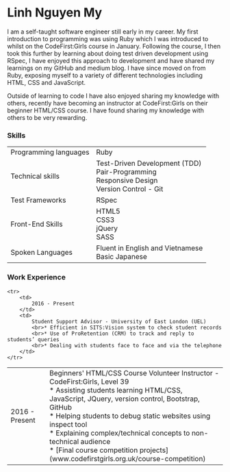 # Linh Nguyen My

I am a self-taught software engineer still early in my career. My first introduction to programming was using Ruby which I was introduced to whilst on the CodeFirst:Girls course in January. Following the course, I then took this further by learning about doing test driven development using RSpec, I have enjoyed this approach to development and have shared my learnings on my GitHub and medium blog. I have since moved on from Ruby, exposing myself to a variety of different technologies including HTML, CSS and JavaScript.

Outside of learning to code I have also enjoyed sharing my knowledge with others, recently have becoming an instructor at CodeFirst:Girls on their beginner HTML/CSS course. I have found sharing my knowledge with others to be very rewarding.

### Skills

<table>
    <tr>
        <td>
            Programming languages
        </td>
        <td>
            Ruby
        </td>
    </tr>
    <tr>
        <td>
        Technical skills
        </td>
        <td>
            Test-Driven Development (TDD)
            <br>Pair-Programming
            <br>Responsive Design
            <br>Version Control - Git
        </td>
    </tr>
    <tr>
        <td>
        Test Frameworks
        </td>
        <td>
            RSpec
        </td>
    </tr>
    <tr>
        <td>
        Front-End Skills
        </td>
        <td>
            HTML5
            <br>CSS3
            <br>jQuery
            <br>SASS
        </td>
    </tr>
    <tr>
        <td>
            Spoken Languages
        </td>
        <td>
        Fluent in English and Vietnamese
        <br>Basic Japanese
        </td>
    </tr>
</table>

### Work Experience
<table>
    <tr>
        <td>
            2016 - Present
        </td>
        <td>Beginners' HTML/CSS Course Volunteer Instructor - CodeFirst:Girls, Level 39
        <br>* Assisting students learning HTML/CSS, JavaScript, JQuery, version control, Bootstrap, GitHub
        <br>* Helping students to debug static websites using inspect tool
        <br>* Explaining complex/technical concepts to non-technical audience
        <br>* [Final course competition projects](www.codefirstgirls.org.uk/course-competition)
        </td>
    </tr>

    <tr>
        <td>
            2016 - Present
        </td>
        <td>
            Student Support Advisor - University of East London (UEL)
            <br>* Efficient in SITS:Vision system to check student records
            <br>* Use of ProRetention (CRM) to track and reply to students’ queries
            <br>* Dealing with students face to face and via the telephone
        </td>
    </tr>
</table>
